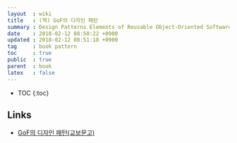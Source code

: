 ```yaml
---
layout  : wiki
title   : (책) GoF의 디자인 패턴
summary : Design Patterns Elements of Reusable Object-Oriented Software
date    : 2018-02-12 08:50:22 +0900
updated : 2018-02-12 08:51:18 +0900
tag     : book pattern
toc     : true
public  : true
parent  : book
latex   : false
---
```

* TOC
{:toc}

## Links

* [GoF의 디자인 패턴(교보문고)](http://www.kyobobook.co.kr/product/detailViewKor.laf?barcode=9788945072146)

